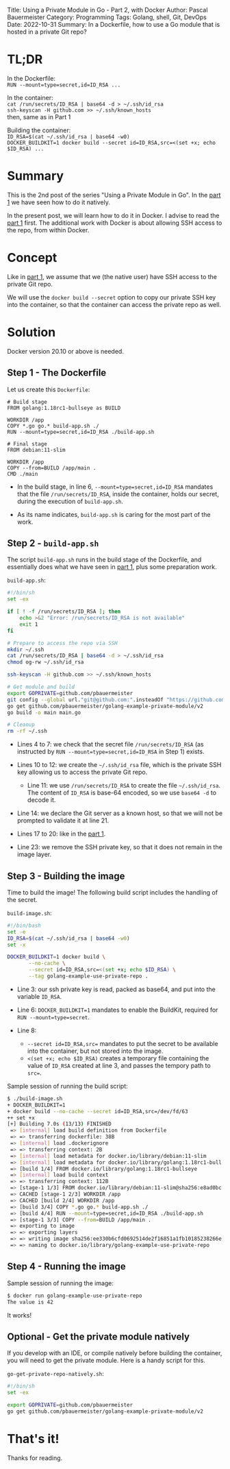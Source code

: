 Title: Using a Private Module in Go - Part 2, with Docker
Author: Pascal Bauermeister
Category: Programming
Tags: Golang, shell, Git, DevOps
Date: 2022-10-31
Summary: In a Dockerfile, how to use a Go module that is hosted in a private Git repo?

# TL;DR

In the Dockerfile:  
`RUN --mount=type=secret,id=ID_RSA ...`

In the container:  
`cat /run/secrets/ID_RSA | base64 -d > ~/.ssh/id_rsa`  
`ssh-keyscan -H github.com >> ~/.ssh/known_hosts`  
then, same as in Part 1

Building the container:  
`ID_RSA=$(cat ~/.ssh/id_rsa | base64 -w0)`  
`DOCKER_BUILDKIT=1 docker build --secret id=ID_RSA,src=<(set +x; echo $ID_RSA) ...`

# Summary

This is the 2nd post of the series "Using a Private Module in Go". In
the [part 1][1] we have seen how to do it natively.

In the present post, we will learn how to do it in Docker. I advise to
read the [part 1][1] first. The additional work with Docker is about
allowing SSH access to the repo, from within Docker.

# Concept

Like in [part 1][1], we assume that we (the native user) have SSH
access to the private Git repo.

We will use the `docker build --secret` option to copy our private SSH
key into the container, so that the container can access the private
repo as well.

# Solution

Docker version 20.10 or above is needed.

## Step 1 - The Dockerfile

Let us create this `Dockerfile`:
```
# Build stage
FROM golang:1.18rc1-bullseye as BUILD

WORKDIR /app
COPY *.go go.* build-app.sh ./
RUN --mount=type=secret,id=ID_RSA ./build-app.sh

# Final stage
FROM debian:11-slim

WORKDIR /app
COPY --from=BUILD /app/main .
CMD ./main
```

- In the build stage, in line 6, `--mount=type=secret,id=ID_RSA`
  mandates that the file `/run/secrets/ID_RSA`, inside the container,
  holds our secret, during the execution of `build-app.sh`.

- As its name indicates, `build-app.sh` is caring for the most part of
  the work.

## Step 2 - `build-app.sh`

The script `build-app.sh` runs in the build stage of the Dockerfile,
and essentially does what we have seen in [part 1][1], plus some
preparation work.

`build-app.sh`:

```bash
#!/bin/sh
set -ex

if [ ! -f /run/secrets/ID_RSA ]; then
    echo >&2 "Error: /run/secrets/ID_RSA is not available"
    exit 1
fi

# Prepare to access the repo via SSH
mkdir ~/.ssh
cat /run/secrets/ID_RSA | base64 -d > ~/.ssh/id_rsa
chmod og-rw ~/.ssh/id_rsa

ssh-keyscan -H github.com >> ~/.ssh/known_hosts

# Get module and build
export GOPRIVATE=github.com/pbauermeister
git config --global url."git@github.com:".insteadOf "https://github.com/"
go get github.com/pbauermeister/golang-example-private-module/v2
go build -o main main.go

# Cleanup
rm -rf ~/.ssh
```

- Lines 4 to 7: we check that the secret file `/run/secrets/ID_RSA`
  (as instructed by `RUN --mount=type=secret,id=ID_RSA` in Step 1)
  exists.

- Lines 10 to 12: we create the `~/.ssh/id_rsa` file, which is the
  private SSH key allowing us to access the private Git repo.

    - Line 11: we use `/run/secrets/ID_RSA` to create the file
      `~/.ssh/id_rsa`. The content of `ID_RSA` is base-64 encoded, so
      we use `base64 -d` to decode it.

- Line 14: we declare the Git server as a known host, so that we will
  not be prompted to validate it at line 21.

- Lines 17 to 20: like in the [part 1][1].

- Line 23: we remove the SSH private key, so that it does not remain
  in the image layer.

## Step 3 - Building the image

Time to build the image! The following build script includes the
handling of the secret.

`build-image.sh`:

```bash
#!/bin/bash
set -e
ID_RSA=$(cat ~/.ssh/id_rsa | base64 -w0)
set -x

DOCKER_BUILDKIT=1 docker build \
       --no-cache \
       --secret id=ID_RSA,src=<(set +x; echo $ID_RSA) \
       --tag golang-example-use-private-repo .
```

- Line 3: our ssh private key is read, packed as base64, and put into
  the variable `ID_RSA`.

- Line 6: `DOCKER_BUILDKIT=1` mandates to enable the BuildKit,
  required for `RUN --mount=type=secret`.

- Line 8:

    - `--secret id=ID_RSA,src=` mandates to put the secret to be
       available into the container, but not stored into the image.
    - `<(set +x; echo $ID_RSA)` creates a temporary file containing
      the value of `ID_RSA` created at line 3, and passes the tempory
      path to `src=`.

Sample session of running the build script:
```bash
$ ./build-image.sh
+ DOCKER_BUILDKIT=1
+ docker build --no-cache --secret id=ID_RSA,src=/dev/fd/63                --tag golang-example-use-private-repo .
++ set +x
[+] Building 7.0s (13/13) FINISHED
 => [internal] load build definition from Dockerfile                    0.0s
 => => transferring dockerfile: 38B                                     0.0s
 => [internal] load .dockerignore                                       0.0s
 => => transferring context: 2B                                         0.0s
 => [internal] load metadata for docker.io/library/debian:11-slim       1.2s
 => [internal] load metadata for docker.io/library/golang:1.18rc1-bull  0.0s
 => [build 1/4] FROM docker.io/library/golang:1.18rc1-bullseye          0.0s
 => [internal] load build context                                       0.0s
 => => transferring context: 112B                                       0.0s
 => [stage-1 1/3] FROM docker.io/library/debian:11-slim@sha256:e8ad0bc  0.0s
 => CACHED [stage-1 2/3] WORKDIR /app                                   0.0s
 => CACHED [build 2/4] WORKDIR /app                                     0.0s
 => [build 3/4] COPY *.go go.* build-app.sh ./                          0.0s
 => [build 4/4] RUN --mount=type=secret,id=ID_RSA ./build-app.sh        5.6s
 => [stage-1 3/3] COPY --from=BUILD /app/main .                         0.0s
 => exporting to image                                                  0.0s
 => => exporting layers                                                 0.0s
 => => writing image sha256:ee330b6cfd0692514de2f16851a1fb10185238266e  0.0s
 => => naming to docker.io/library/golang-example-use-private-repo      0.0s
```

## Step 4 - Running the image

Sample session of running the image:
```bash
$ docker run golang-example-use-private-repo
The value is 42
```

It works!

## Optional - Get the private module natively

If you develop with an IDE, or compile natively before building the
container, you will need to get the private module. Here is a handy
script for this.

`go-get-private-repo-natively.sh`:

```bash
#!/bin/sh
set -ex

export GOPRIVATE=github.com/pbauermeister
go get github.com/pbauermeister/golang-example-private-module/v2
```


# That's it!

Thanks for reading.

[1]: using-a-private-module-in-go-part-1-natively.html
